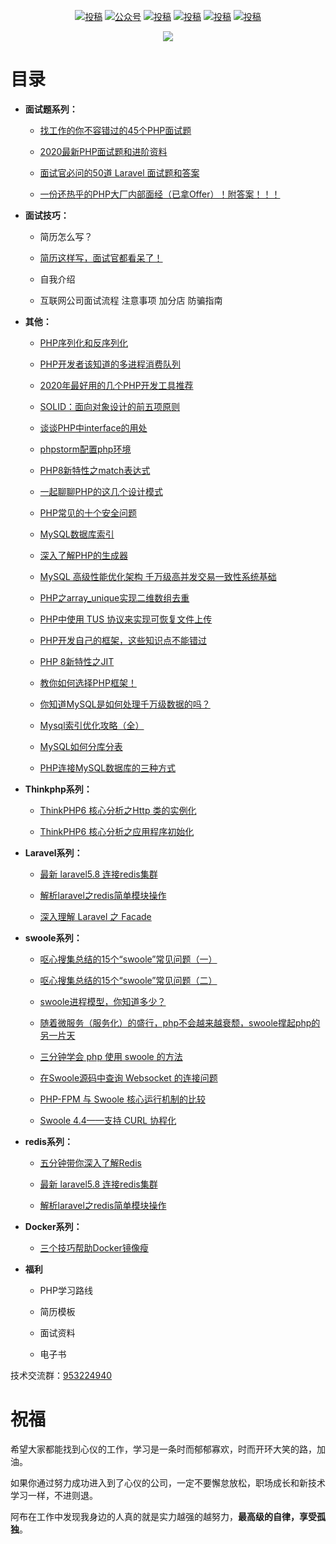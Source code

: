 <p align="center">
  <a href="https://space.bilibili.com/331114924"><img src="https://img.shields.io/badge/bilibili-哔哩哔哩-critical" alt="投稿"></a>
  <a href="https://juejin.im/user/1266229795106455"><img src="https://img.shields.io/badge/juejin-掘金-blue.svg" alt="公众号"></a>
  <a href="https://www.zhihu.com/people/a-bu-a-bu-14-64/posts"><img src="https://img.shields.io/badge/zhihu-知乎-informational" alt="投稿"></a>
  <a href="https://blog.csdn.net/weixin_49163826"><img src="https://img.shields.io/badge/csdn-CSDN-red.svg" alt="投稿"></a>
  <a href="https://segmentfault.com/u/abuabu/articles"><img src="https://img.shields.io/badge/SegmentFault-思否-green" alt="投稿"></a>
  <a href="https://www.cnblogs.com/it-abu/"><img src="https://img.shields.io/badge/cnblogs-博客园-important.svg" alt="投稿"></a>
</p>

<p align="center">
    <a href="https://github.com/it-abu/mianshi/edit/master/README.md" target="_blank">
        <img src="https://p9-juejin.byteimg.com/tos-cn-i-k3u1fbpfcp/03fb2405e24f4970a5559833173ead6b~tplv-k3u1fbpfcp-zoom-1.image?imageslim" width=""/>
    </a>
</p>

# 目录

* **面试题系列：**

  * [找工作的你不容错过的45个PHP面试题](https://zhuanlan.zhihu.com/p/164625197)

  * [2020最新PHP面试题和进阶资料](https://zhuanlan.zhihu.com/p/157624864)

  * [面试官必问的50道 Laravel 面试题和答案](https://zhuanlan.zhihu.com/p/196780449)
  
  * [一份还热乎的PHP大厂内部面经（已拿Offer）！附答案！！！](https://zhuanlan.zhihu.com/p/222920610)
  

* **面试技巧：**

  * 简历怎么写？

  * [简历这样写，面试官都看呆了！](https://zhuanlan.zhihu.com/p/222472844)

  * 自我介绍

  * 互联网公司面试流程 注意事项 加分店 防骗指南

*  **其他：**

   * [PHP序列化和反序列化](https://zhuanlan.zhihu.com/p/163621605)

   * [PHP开发者该知道的多进程消费队列](https://zhuanlan.zhihu.com/p/165637851)

   * [2020年最好用的几个PHP开发工具推荐](https://zhuanlan.zhihu.com/p/161477263)

   * [SOLID：面向对象设计的前五项原则](https://zhuanlan.zhihu.com/p/163507047)

   * [谈谈PHP中interface的用处](https://zhuanlan.zhihu.com/p/163445814)

   * [phpstorm配置php环境](https://zhuanlan.zhihu.com/p/163157810)

   * [PHP8新特性之match表达式](https://zhuanlan.zhihu.com/p/162685195)

   * [一起聊聊PHP的这几个设计模式](https://zhuanlan.zhihu.com/p/162129440)

   * [PHP常见的十个安全问题](https://zhuanlan.zhihu.com/p/161851757)

   * [MySQL数据库索引](https://zhuanlan.zhihu.com/p/161503126)

   * [深入了解PHP的生成器](https://zhuanlan.zhihu.com/p/161355771)

   * [MySQL 高级性能优化架构 千万级高并发交易一致性系统基础](https://zhuanlan.zhihu.com/p/161048714)

   * [PHP之array\_unique实现二维数组去重](https://zhuanlan.zhihu.com/p/160934074)

   * [PHP中使用 TUS 协议来实现可恢复文件上传](https://zhuanlan.zhihu.com/p/159776370)

   * [PHP开发自己的框架，这些知识点不能错过](https://zhuanlan.zhihu.com/p/159209797)

   * [PHP 8新特性之JIT](https://zhuanlan.zhihu.com/p/157527408)

   * [教你如何选择PHP框架！](https://zhuanlan.zhihu.com/p/156012755)

   * [你知道MySQL是如何处理千万级数据的吗？](https://zhuanlan.zhihu.com/p/196624019)

   * [Mysql索引优化攻略（全）](https://zhuanlan.zhihu.com/p/197884014)

   * [MySQL如何分库分表](https://zhuanlan.zhihu.com/p/201411328)

   * [PHP连接MySQL数据库的三种方式](https://zhuanlan.zhihu.com/p/199266247)


* **Thinkphp系列：**

   * [ThinkPHP6 核心分析之Http 类的实例化](https://zhuanlan.zhihu.com/p/163216744)

   * [ThinkPHP6 核心分析之应用程序初始化](https://zhuanlan.zhihu.com/p/165995639)

* **Laravel系列：**

   * [最新 laravel5.8 连接redis集群](https://zhuanlan.zhihu.com/p/165321243)

   * [解析laravel之redis简单模块操作](https://zhuanlan.zhihu.com/p/165574073)

   * [深入理解 Laravel 之 Facade](https://zhuanlan.zhihu.com/p/196765506)


* **swoole系列：**

   * [呕心搜集总结的15个“swoole”常见问题（一）](https://zhuanlan.zhihu.com/p/164568885)

   * [呕心搜集总结的15个“swoole”常见问题（二）](https://zhuanlan.zhihu.com/p/164751858)

   * [swoole进程模型，你知道多少？](https://zhuanlan.zhihu.com/p/164518735)

   * [随着微服务（服务化）的盛行，php不会越来越衰颓，swoole撑起php的另一片天](https://zhuanlan.zhihu.com/p/153538216)

   * [三分钟学会 php 使用 swoole 的方法](https://zhuanlan.zhihu.com/p/198063237)

   * [在Swoole源码中查询 Websocket 的连接问题](https://zhuanlan.zhihu.com/p/200980388)

   * [PHP-FPM 与 Swoole 核心运行机制的比较](https://zhuanlan.zhihu.com/p/199175637)

   * [Swoole 4.4——支持 CURL 协程化](https://zhuanlan.zhihu.com/p/199091391)


* **redis系列：**

   * [五分钟带你深入了解Redis](https://zhuanlan.zhihu.com/p/161348805)

   * [最新 laravel5.8 连接redis集群](https://zhuanlan.zhihu.com/p/165321243)

   * [解析laravel之redis简单模块操作](https://zhuanlan.zhihu.com/p/165574073)

* **Docker系列：**

   * [三个技巧帮助Docker镜像瘦](https://zhuanlan.zhihu.com/p/165946949)

* **福利**

   * PHP学习路线

   * 简历模板

   * 面试资料

   * 电子书

技术交流群：[953224940](https://jq.qq.com/?_wv=1027&k=VlP8r6aS)

# 祝福

希望大家都能找到心仪的工作，学习是一条时而郁郁寡欢，时而开环大笑的路，加油。

如果你通过努力成功进入到了心仪的公司，一定不要懈怠放松，职场成长和新技术学习一样，不进则退。

阿布在工作中发现我身边的人真的就是实力越强的越努力，**最高级的自律，享受孤独**。

